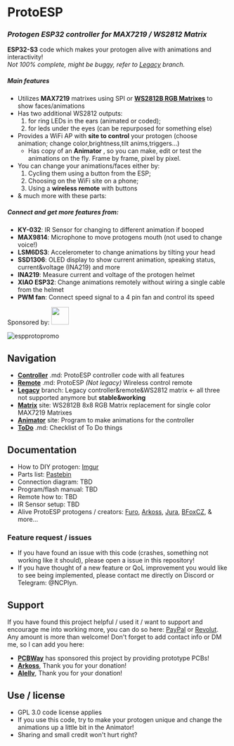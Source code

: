 # ProtoESP
### _Protogen ESP32 controller for MAX7219 / WS2812 Matrix_
**ESP32-S3** code which makes your protogen alive with animations and interactivity!  
*Not 100% complete, might be buggy, refer to  [Legacy](../Legacy) branch.*

##### Main features
- Utilizes **MAX7219** matrixes using SPI or **[WS2812B RGB Matrixes](https://foxxo.cz/proto/matrix/)** to show faces/animations
- Has two additional WS2812 outputs:
	1. for ring LEDs in the ears (animated or coded);
	2. for leds under the eyes (can be repurposed for something else)
- Provides a WiFi AP with **site to control** your protogen (choose animation; change color,brightness,tilt anims,triggers...)
	- Has copy of an **Animator** , so you can make, edit or test the animations on the fly. Frame by frame, pixel by pixel.
- You can change your animations/faces either by:
	1. Cycling them using a button from the ESP;
	2. Choosing on the WiFi site on a phone;
	3. Using a **wireless remote** with buttons
- & much more with these parts:

##### Connect and get more features from:
- **KY-032**: IR Sensor for changing to different animation if booped
- **MAX9814**: Microphone to move protogens mouth (not used to change voice!)
- **LSM6DS3**: Accelerometer to change animations by tilting your head
- **SSD1306**: OLED display to show current animation, speaking status, current&voltage (INA219) and more
- **INA219**: Measure current and voltage of the protogen helmet
- **XIAO ESP32**: Change animations remotely without wiring a single cable from the helmet
- **PWM fan**: Connect speed signal to a 4 pin fan and control its speed

Sponsored by: <a href="https://pcbway.com/g/77jC58"><img src="https://www.electronics-lab.com/wp-content/uploads/2020/04/0x0.png" height="40"></a>

![espprotopromo](https://github.com/user-attachments/assets/c8a63f7a-2e5f-45b6-80ef-6bb01c3a7538)

## Navigation
- [**Controller**](ProtoESP-Controller) .md: ProtoESP controller code with all features
- [**Remote**](ProtoESP-Remote) .md: ProtoESP *(Not legacy)*  Wireless control remote
- [**Legacy**](../Legacy) branch: Legacy controller&remote&WS2812 matrix <- all three not supported anymore but **stable&working**
- [**Matrix**](https://foxxo.cz/proto/matrix/) site: WS2812B 8x8 RGB Matrix replacement for single color MAX7219 Matrixes
- [**Animator**](https://foxxo.cz/proto/animator.html) site: Program to make animations for the controller
- [**ToDo**](todo.md) .md: Checklist of To Do things

## Documentation
- How to DIY protogen: [Imgur](https://imgur.com/a/jYpSbuZ)
- Parts list: [Pastebin](https://pastebin.com/7z4fnVfQ)
- Connection diagram: TBD
- Program/flash manual: TBD
- Remote how to: TBD
- IR Sensor setup: TBD
- Alive ProtoESP protogens / creators: [Furo](https://instagram.com/proto_furo), [Arkoss](https://www.instagram.com/snowkatark/), [Jura](https://www.instagram.com/jura_furr/), [BFoxCZ](https://www.instagram.com/bfoxcz/), & more...

### Feature request / issues
- If you have found an issue with this code (crashes, something not working like it should), please open a issue in this repository!
- If you have thought of a new feature or QoL improvement you would like to see being implemented, please contact me directly on Discord or Telegram: @NCPlyn.

## Support
If you have found this project helpful / used it / want to support and encourage me into working more, you can do so here: [PayPal](https://paypal.me/NCPlyn) or [Revolut](https://revolut.me/ncplyn).
Any amount is more than welcome! Don't forget to add contact info or DM me, so I can add you here:

- **<a href="https://pcbway.com/g/77jC58">PCBWay</a>** has sponsored this project by providing prototype PCBs!
- [**Arkoss**](https://www.instagram.com/snowkatark/), Thank you for your donation!
- [**Alellv**](https://github.com/Alellv), Thank you for your donation!

## Use / license
- GPL 3.0 code license applies
- If you use this code, try to make your protogen unique and change the animations up a little bit in the Animator!
- Sharing and small credit won't hurt right?
